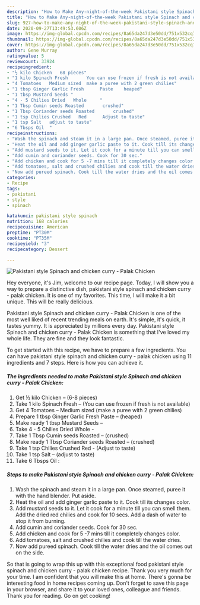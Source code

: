 ```yaml
---
description: "How to Make Any-night-of-the-week Pakistani style Spinach and chicken curry - Palak Chicken"
title: "How to Make Any-night-of-the-week Pakistani style Spinach and chicken curry - Palak Chicken"
slug: 927-how-to-make-any-night-of-the-week-pakistani-style-spinach-and-chicken-curry-palak-chicken
date: 2020-09-27T13:49:53.606Z
image: https://img-global.cpcdn.com/recipes/8a65da247d3e50dd/751x532cq70/pakistani-style-spinach-and-chicken-curry-palak-chicken-recipe-main-photo.jpg
thumbnail: https://img-global.cpcdn.com/recipes/8a65da247d3e50dd/751x532cq70/pakistani-style-spinach-and-chicken-curry-palak-chicken-recipe-main-photo.jpg
cover: https://img-global.cpcdn.com/recipes/8a65da247d3e50dd/751x532cq70/pakistani-style-spinach-and-chicken-curry-palak-chicken-recipe-main-photo.jpg
author: Gene Murray
ratingvalue: 5
reviewcount: 33924
recipeingredient:
- "½ kilo Chicken   68 pieces"
- "1 kilo Spinach Fresh       You can use frozen if fresh is not available"
- "4 Tomatoes   Medium sized  make a puree with 2 green chilies"
- "1 tbsp Ginger Garlic Fresh      Paste    heaped"
- "1 tbsp Mustard Seeds "
- "4 - 5 Chilies Dried   Whole     "
- "1 Tbsp Cumin seeds Roasted       crushed"
- "1 Tbsp Coriander seeds Roasted       crushed"
- "1 tsp Chilies Crushed   Red      Adjust to taste"
- "1 tsp Salt   adjust to taste"
- "6 Tbsps Oil  "
recipeinstructions:
- "Wash the spinach and steam it in a large pan. Once steamed, puree it with the hand blender. Put aside."
- "Heat the oil and add ginger garlic paste to it. Cook till its changes color."
- "Add mustard seeds to it. Let it cook for a minute till you can smell them. Add the dried red chilies and cook for 10 secs. Add a dash of water to stop it from burning."
- "Add cumin and coriander seeds. Cook for 30 sec."
- "Add chicken and cook for 5 -7 mins till it completely changes color."
- "Add tomatoes, salt and crushed chilies and cook till the water dries."
- "Now add pureed spinach. Cook till the water dries and the oil comes out on the side."
categories:
- Recipe
tags:
- pakistani
- style
- spinach

katakunci: pakistani style spinach 
nutrition: 168 calories
recipecuisine: American
preptime: "PT30M"
cooktime: "PT35M"
recipeyield: "3"
recipecategory: Dessert

---
```



![Pakistani style Spinach and chicken curry - Palak Chicken](https://img-global.cpcdn.com/recipes/8a65da247d3e50dd/751x532cq70/pakistani-style-spinach-and-chicken-curry-palak-chicken-recipe-main-photo.jpg)

Hey everyone, it's Jim, welcome to our recipe page. Today, I will show you a way to prepare a distinctive dish, pakistani style spinach and chicken curry - palak chicken. It is one of my favorites. This time, I will make it a bit unique. This will be really delicious.



Pakistani style Spinach and chicken curry - Palak Chicken is one of the most well liked of recent trending meals on earth. It's simple, it's quick, it tastes yummy. It is appreciated by millions every day. Pakistani style Spinach and chicken curry - Palak Chicken is something that I've loved my whole life. They are fine and they look fantastic.


To get started with this recipe, we have to prepare a few ingredients. You can have pakistani style spinach and chicken curry - palak chicken using 11 ingredients and 7 steps. Here is how you can achieve it.

<!--inarticleads1-->

##### The ingredients needed to make Pakistani style Spinach and chicken curry - Palak Chicken:

1. Get ½ kilo Chicken –  (6-8 pieces)
1. Take 1 kilo Spinach Fresh     –  (You can use frozen if fresh is not available)
1. Get 4 Tomatoes –  Medium sized  (make a puree with 2 green chilies)
1. Prepare 1 tbsp Ginger Garlic Fresh      Paste  –  (heaped)
1. Make ready 1 tbsp Mustard Seeds –
1. Take 4 - 5 Chilies Dried   Whole     -
1. Take 1 Tbsp Cumin seeds Roasted     –  (crushed)
1. Make ready 1 Tbsp Coriander seeds Roasted     –  (crushed)
1. Take 1 tsp Chilies Crushed   Red     - (Adjust to taste)
1. Take 1 tsp Salt –  (adjust to taste)
1. Take 6 Tbsps Oil  :




<!--inarticleads2-->

##### Steps to make Pakistani style Spinach and chicken curry - Palak Chicken:

1. Wash the spinach and steam it in a large pan. Once steamed, puree it with the hand blender. Put aside.
1. Heat the oil and add ginger garlic paste to it. Cook till its changes color.
1. Add mustard seeds to it. Let it cook for a minute till you can smell them. Add the dried red chilies and cook for 10 secs. Add a dash of water to stop it from burning.
1. Add cumin and coriander seeds. Cook for 30 sec.
1. Add chicken and cook for 5 -7 mins till it completely changes color.
1. Add tomatoes, salt and crushed chilies and cook till the water dries.
1. Now add pureed spinach. Cook till the water dries and the oil comes out on the side.




So that is going to wrap this up with this exceptional food pakistani style spinach and chicken curry - palak chicken recipe. Thank you very much for your time. I am confident that you will make this at home. There's gonna be interesting food in home recipes coming up. Don't forget to save this page in your browser, and share it to your loved ones, colleague and friends. Thank you for reading. Go on get cooking!
